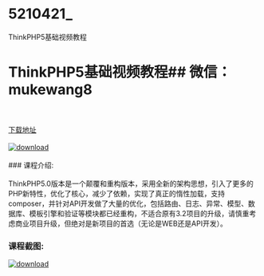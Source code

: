 # 5210421_
ThinkPHP5基础视频教程
# ThinkPHP5基础视频教程## 微信：mukewang8
<br/></br>[下载地址](http://www.36tz.cn/article/5210421 "下载地址")
<br/></br>[![download](http://36tz.cn/muke_img/2020_02_1-87-300x133.png "下载地址")](http://www.36tz.cn/article/5210421 "下载地址")
<br/></br>### 课程介绍:<br/></br>ThinkPHP5.0版本是一个颠覆和重构版本，采用全新的架构思想，引入了更多的PHP新特性，优化了核心，减少了依赖，实现了真正的惰性加载，支持composer，并针对API开发做了大量的优化，包括路由、日志、异常、模型、数据库、模板引擎和验证等模块都已经重构，不适合原有3.2项目的升级，请慎重考虑商业项目升级，但绝对是新项目的首选（无论是WEB还是API开发）。

### 课程截图:
[![download](http://36tz.cn/muke_img/2020_02_11-84.png "下载地址")](http://www.36tz.cn/article/5210421 "下载地址")
